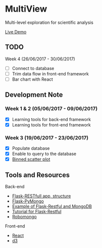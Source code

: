 # MultiView
Multi-level exploration for scientific analysis

[Live Demo](https://bsmind.github.io/MultiView/)

## TODO
Week 4 (26/06/2017 - 30/06/2017)
- [ ] Connect to database
- [ ] Trim data flow in front-end framework
- [ ] Bar chart with React 

## Development Note
### Week 1 \& 2 (05/06/2017 - 09/06/2017)
* [x] Learning tools for back-end framework
* [x] Learning tools for front-end framework
    
### Week 3 (19/06/2017 - 23/06/2017) 
* [x] Populate database 
* [x] Enable to query to the database     
* [x] [Binned scatter plot](https://bsmind.github.io/MultiView/)

## Tools and Resources
Back-end 
* [Flask-RESTfull app, structure](http://flask-restful.readthedocs.io/en/0.3.5/intermediate-usage.html)
* [Flask-PyMongo](http://flask-pymongo.readthedocs.io/en/latest/)
* [Example of Flask-Restful and MongoDB](http://salmanwahed.github.io/2015/05/01/flask-restful-mongodb-api/)
* [Tutorial for Flask-Restful](https://blog.miguelgrinberg.com/post/designing-a-restful-api-using-flask-restful)
* [Robomongo](https://robomongo.org/)

Front-end
* [React](https://facebook.github.io/react/tutorial/tutorial.html)
* [d3](https://d3js.org/)


